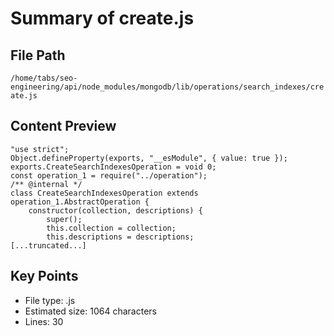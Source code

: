 # Summary of create.js
  
## File Path
`/home/tabs/seo-engineering/api/node_modules/mongodb/lib/operations/search_indexes/create.js`

## Content Preview
```
"use strict";
Object.defineProperty(exports, "__esModule", { value: true });
exports.CreateSearchIndexesOperation = void 0;
const operation_1 = require("../operation");
/** @internal */
class CreateSearchIndexesOperation extends operation_1.AbstractOperation {
    constructor(collection, descriptions) {
        super();
        this.collection = collection;
        this.descriptions = descriptions;
[...truncated...]
```

## Key Points
- File type: .js
- Estimated size: 1064 characters
- Lines: 30

